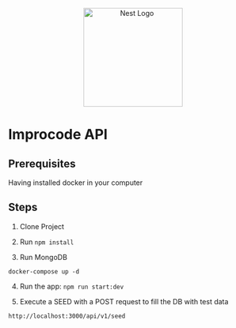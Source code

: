 <p align="center">
  <a href="http://nestjs.com/" target="blank"><img src="https://nestjs.com/img/logo-small.svg" width="200" alt="Nest Logo" /></a>
</p>


# Improcode API

## Prerequisites

Having installed docker in your computer

## Steps
1. Clone Project

2. Run ```npm install```

3. Run MongoDB
```
docker-compose up -d
```
4. Run the app: ```npm run start:dev```

5. Execute a SEED with a POST request to fill the DB with test data 
```
http://localhost:3000/api/v1/seed
```
